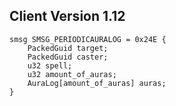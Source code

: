 ## Client Version 1.12

```rust,ignore
smsg SMSG_PERIODICAURALOG = 0x24E {
    PackedGuid target;    
    PackedGuid caster;    
    u32 spell;    
    u32 amount_of_auras;    
    AuraLog[amount_of_auras] auras;    
}

```

